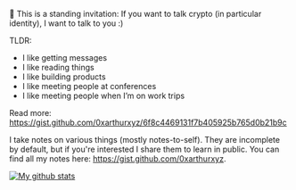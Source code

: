 👋 This is a standing invitation: If you want to talk crypto (in particular identity), I want to talk to you :)

TLDR:
- I like getting messages
- I like reading things
- I like building products
- I like meeting people at conferences
- I like meeting people when I’m on work trips

Read more: https://gist.github.com/0xarthurxyz/6f8c4469131f7b405925b765d0b21b9c


I take notes on various things (mostly notes-to-self). They are incomplete by default, but if you're interested I share them to learn in public. You can find all my notes here: https://gist.github.com/0xarthurxyz.

[![My github stats](https://github-readme-stats.vercel.app/api?username=0xarthurxyz&show_icons=true&theme=tokyonight)](https://github.com/0xarthurxyz/github-readme-stats)
